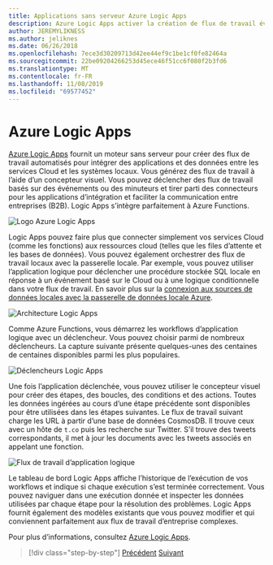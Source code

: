 ```yaml
---
title: Applications sans serveur Azure Logic Apps
description: Azure Logic Apps activer la création de flux de travail évolutifs automatisés qui intègrent des applications et des données dans les services Cloud et les systèmes locaux.
author: JEREMYLIKNESS
ms.author: jeliknes
ms.date: 06/26/2018
ms.openlocfilehash: 7ece3d30209713d42ee44ef9c1be1cf0fe82464a
ms.sourcegitcommit: 22be09204266253d45ece46f51cc6f080f2b3fd6
ms.translationtype: MT
ms.contentlocale: fr-FR
ms.lasthandoff: 11/08/2019
ms.locfileid: "69577452"
---
```

# <a name="azure-logic-apps"></a>Azure Logic Apps

[Azure Logic Apps](https://docs.microsoft.com/azure/logic-apps) fournit un moteur sans serveur pour créer des flux de travail automatisés pour intégrer des applications et des données entre les services Cloud et les systèmes locaux. Vous générez des flux de travail à l’aide d’un concepteur visuel. Vous pouvez déclencher des flux de travail basés sur des événements ou des minuteurs et tirer parti des connecteurs pour les applications d’intégration et faciliter la communication entre entreprises (B2B). Logic Apps s’intègre parfaitement à Azure Functions.

![Logo Azure Logic Apps](./media/logic-apps-logo.png)

Logic Apps pouvez faire plus que connecter simplement vos services Cloud (comme les fonctions) aux ressources cloud (telles que les files d’attente et les bases de données). Vous pouvez également orchestrer des flux de travail locaux avec la passerelle locale. Par exemple, vous pouvez utiliser l’application logique pour déclencher une procédure stockée SQL locale en réponse à un événement basé sur le Cloud ou à une logique conditionnelle dans votre flux de travail. En savoir plus sur la [connexion aux sources de données locales avec la passerelle de données locale Azure](https://docs.microsoft.com/azure/analysis-services/analysis-services-gateway).

![Architecture Logic Apps](./media/logic-apps-architecture.png)

Comme Azure Functions, vous démarrez les workflows d’application logique avec un déclencheur. Vous pouvez choisir parmi de nombreux déclencheurs. La capture suivante présente quelques-unes des centaines de centaines disponibles parmi les plus populaires.

![Déclencheurs Logic Apps](./media/logic-app-triggers.png)

Une fois l’application déclenchée, vous pouvez utiliser le concepteur visuel pour créer des étapes, des boucles, des conditions et des actions. Toutes les données ingérées au cours d’une étape précédente sont disponibles pour être utilisées dans les étapes suivantes. Le flux de travail suivant charge les URL à partir d’une base de données CosmosDB. Il trouve ceux avec un hôte de `t.co` puis les recherche sur Twitter. S’il trouve des tweets correspondants, il met à jour les documents avec les tweets associés en appelant une fonction.

![Flux de travail d’application logique](./media/logic-app-workflow.png)

Le tableau de bord Logic Apps affiche l’historique de l’exécution de vos workflows et indique si chaque exécution s’est terminée correctement. Vous pouvez naviguer dans une exécution donnée et inspecter les données utilisées par chaque étape pour la résolution des problèmes. Logic Apps fournit également des modèles existants que vous pouvez modifier et qui conviennent parfaitement aux flux de travail d’entreprise complexes.

Pour plus d’informations, consultez [Azure Logic Apps](https://docs.microsoft.com/azure/logic-apps).

>[!div class="step-by-step"]
>[Précédent](application-insights.md)
>[Suivant](event-grid.md)

